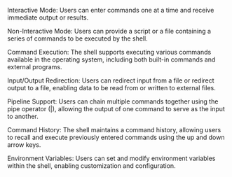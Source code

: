 Interactive Mode: Users can enter commands one at a time and receive immediate output or results.

Non-Interactive Mode: Users can provide a script or a file containing a series of commands to be executed by the shell.

Command Execution: The shell supports executing various commands available in the operating system, including both built-in commands and external programs.

Input/Output Redirection: Users can redirect input from a file or redirect output to a file, enabling data to be read from or written to external files.

Pipeline Support: Users can chain multiple commands together using the pipe operator (|), allowing the output of one command to serve as the input to another.

Command History: The shell maintains a command history, allowing users to recall and execute previously entered commands using the up and down arrow keys.

Environment Variables: Users can set and modify environment variables within the shell, enabling customization and configuration.
